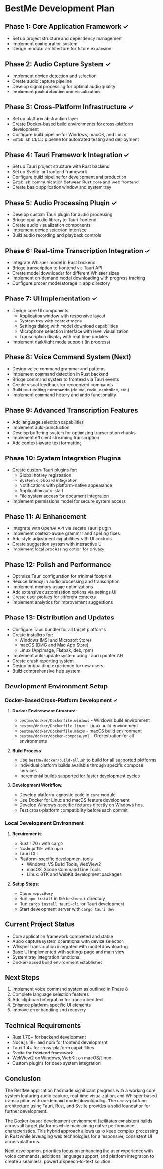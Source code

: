 # BestMe Development Plan

## Phase 1: Core Application Framework ✓
- Set up project structure and dependency management
- Implement configuration system
- Design modular architecture for future expansion

## Phase 2: Audio Capture System ✓
- Implement device detection and selection
- Create audio capture pipeline
- Develop signal processing for optimal audio quality
- Implement peak detection and visualization

## Phase 3: Cross-Platform Infrastructure ✓
- Set up platform abstraction layer
- Create Docker-based build environments for cross-platform development
- Configure build pipeline for Windows, macOS, and Linux
- Establish CI/CD pipeline for automated testing and deployment

## Phase 4: Tauri Framework Integration ✓
- Set up Tauri project structure with Rust backend
- Set up Svelte for frontend framework
- Configure build pipeline for development and production
- Establish communication between Rust core and web frontend
- Create basic application window and system tray

## Phase 5: Audio Processing Plugin ✓
- Develop custom Tauri plugin for audio processing
- Bridge cpal audio library to Tauri frontend
- Create audio visualization components
- Implement device selection interface
- Build audio recording and playback controls

## Phase 6: Real-time Transcription Integration ✓
- Integrate Whisper model in Rust backend
- Bridge transcription to frontend via Tauri API
- Create model downloader for different Whisper sizes 
- Implement on-demand model downloading with progress tracking
- Configure proper model storage in app directory

## Phase 7: UI Implementation ✓
- Design core UI components:
  - Application window with responsive layout
  - System tray with context menu
  - Settings dialog with model download capabilities
  - Microphone selection interface with level visualization
  - Transcription display with real-time updates
- Implement dark/light mode support (in progress)

## Phase 8: Voice Command System (Next)
- Design voice command grammar and patterns
- Implement command detection in Rust backend
- Bridge command system to frontend via Tauri events
- Create visual feedback for recognized commands
- Build text editing commands (delete, redo, capitalize, etc.)
- Implement command history and undo functionality

## Phase 9: Advanced Transcription Features
- Add language selection capabilities
- Implement auto-punctuation
- Develop buffering system for optimizing transcription chunks
- Implement efficient streaming transcription
- Add context-aware text formatting

## Phase 10: System Integration Plugins
- Create custom Tauri plugins for:
  - Global hotkey registration
  - System clipboard integration
  - Notifications with platform-native appearance
  - Application auto-start
  - File system access for document integration
- Implement permissions model for secure system access

## Phase 11: AI Enhancement
- Integrate with OpenAI API via secure Tauri plugin
- Implement context-aware grammar and spelling fixes
- Add style adjustment capabilities with UI controls
- Create suggestion system with interactive UI
- Implement local processing option for privacy

## Phase 12: Polish and Performance
- Optimize Tauri configuration for minimal footprint
- Reduce latency in audio processing and transcription
- Implement memory usage optimizations
- Add extensive customization options via settings UI
- Create user profiles for different contexts
- Implement analytics for improvement suggestions

## Phase 13: Distribution and Updates
- Configure Tauri bundler for all target platforms
- Create installers for:
  - Windows (MSI and Microsoft Store)
  - macOS (DMG and Mac App Store)
  - Linux (AppImage, Flatpak, deb, rpm)
- Implement auto-update system using Tauri updater API
- Create crash reporting system
- Design onboarding experience for new users
- Build comprehensive help system

## Development Environment Setup

### Docker-Based Cross-Platform Development ✓
1. **Docker Environment Structure**:
   - `bestme/docker/Dockerfile.windows` - Windows build environment
   - `bestme/docker/Dockerfile.linux` - Linux build environment
   - `bestme/docker/Dockerfile.macos` - macOS build environment
   - `bestme/docker/docker-compose.yml` - Orchestration for all environments

2. **Build Process**:
   - Use `bestme/docker/build-all.sh` to build for all supported platforms
   - Individual platform builds available through specific compose services
   - Incremental builds supported for faster development cycles

3. **Development Workflow**:
   - Develop platform-agnostic code in `core` module
   - Use Docker for Linux and macOS feature development
   - Develop Windows-specific features directly on Windows host
   - Test cross-platform compatibility before each commit

### Local Development Environment
1. **Requirements**:
   - Rust 1.70+ with cargo
   - Node.js 18+ with npm
   - Tauri CLI
   - Platform-specific development tools
     - Windows: VS Build Tools, WebView2
     - macOS: Xcode Command Line Tools
     - Linux: GTK and WebKit development packages

2. **Setup Steps**:
   - Clone repository
   - Run `npm install` in the `bestme/ui` directory
   - Run `cargo install tauri-cli` for Tauri development
   - Start development server with `cargo tauri dev`

## Current Project Status
- Core application framework completed and stable
- Audio capture system operational with device selection
- Whisper transcription integrated with model downloading
- Basic UI implemented with settings page and main view
- System tray integration functional
- Docker-based build environment established

## Next Steps
1. Implement voice command system as outlined in Phase 8
2. Complete language selection features
3. Add clipboard integration for transcribed text
4. Enhance platform-specific UI elements
5. Improve error handling and recovery

## Technical Requirements
- Rust 1.70+ for backend development
- Node.js 18+ and npm for frontend development
- Tauri 1.4+ for cross-platform capabilities
- Svelte for frontend framework
- WebView2 on Windows, WebKit on macOS/Linux
- Custom plugins for deep system integration

## Conclusion

The BestMe application has made significant progress with a working core system featuring audio capture, real-time visualization, and Whisper-based transcription with on-demand model downloading. The cross-platform architecture using Tauri, Rust, and Svelte provides a solid foundation for further development.

The Docker-based development environment facilitates consistent builds across all target platforms while maintaining native performance characteristics. This hybrid approach allows us to keep complex processing in Rust while leveraging web technologies for a responsive, consistent UI across platforms.

Next development priorities focus on enhancing the user experience with voice commands, additional language support, and platform integration to create a seamless, powerful speech-to-text solution. 
